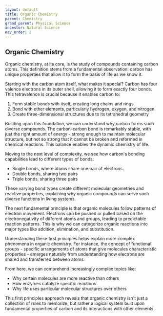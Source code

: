 ```yaml
---
layout: default
title: Organic Chemistry
parent: Chemistry
grand_parent: Physical Science
ancestor: Natural Science
nav_order: 2
---
```


## Organic Chemistry

Organic chemistry, at its core, is the study of compounds containing carbon atoms. This definition stems from a fundamental observation: carbon has unique properties that allow it to form the basis of life as we know it.

Starting with the carbon atom itself, what makes it special? Carbon has four valence electrons in its outer shell, allowing it to form exactly four bonds. This tetravalence is crucial because it enables carbon to:
1. Form stable bonds with itself, creating long chains and rings
2. Bond with other elements, particularly hydrogen, oxygen, and nitrogen
3. Create three-dimensional structures due to its tetrahedral geometry

Building upon this foundation, we can understand why carbon forms such diverse compounds. The carbon-carbon bond is remarkably stable, with just the right amount of energy - strong enough to maintain molecular structure, but not so strong that it cannot be broken and reformed in chemical reactions. This balance enables the dynamic chemistry of life.

Moving to the next level of complexity, we see how carbon's bonding capabilities lead to different types of bonds:
- Single bonds, where atoms share one pair of electrons
- Double bonds, sharing two pairs
- Triple bonds, sharing three pairs

These varying bond types create different molecular geometries and reactive properties, explaining why organic compounds can serve such diverse functions in living systems.

The next fundamental principle is that organic molecules follow patterns of electron movement. Electrons can be pushed or pulled based on the electronegativity of different atoms and groups, leading to predictable reaction patterns. This is why we can categorize organic reactions into major types like addition, elimination, and substitution.

Understanding these first principles helps explain more complex phenomena in organic chemistry. For instance, the concept of functional groups - specific arrangements of atoms that give molecules characteristic properties - emerges naturally from understanding how electrons are shared and transferred between atoms.

From here, we can comprehend increasingly complex topics like:
- Why certain molecules are more reactive than others
- How enzymes catalyze specific reactions
- Why life uses particular molecular structures over others

This first principles approach reveals that organic chemistry isn't just a collection of rules to memorize, but rather a logical system built upon fundamental properties of carbon and its interactions with other elements.
